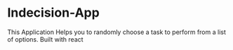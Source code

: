 # Indecision-App
This Application Helps you to randomly choose a task to perform from a list of options. Built with react
